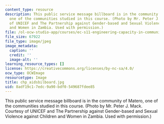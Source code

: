 ```yaml
---
content_type: resource
description: This public service message billboard is in the community of Matero,
  one of the communities studied in this course. (Photo by Mr. Peter J. Mack. Courtesy
  of UNICEF and The Partnership against Gender-based and Sexual Violence against Children
  and Women in Zambia. Used with permission.)
file: /ol-ocw-studio-app/courses/ec-s11-engineering-capacity-in-community-based-healthcare-fall-2005/8adf19c17edc9a90bdf0549687fdee85_chp_aidsbilboard.jpg
file_size: 67922
file_type: image/jpeg
image_metadata:
  caption: ''
  credit: ''
  image-alt: ''
learning_resource_types: []
license: https://creativecommons.org/licenses/by-nc-sa/4.0/
ocw_type: OCWImage
resourcetype: Image
title: chp_aidsbilboard.jpg
uid: 8adf19c1-7edc-9a90-bdf0-549687fdee85
---
```

This public service message billboard is in the community of Matero, one of the communities studied in this course. (Photo by Mr. Peter J. Mack. Courtesy of UNICEF and The Partnership against Gender-based and Sexual Violence against Children and Women in Zambia. Used with permission.)